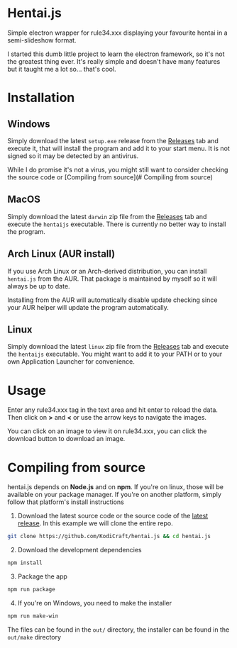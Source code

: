 # Hentai.js
Simple electron wrapper for rule34.xxx displaying your favourite hentai in a semi-slideshow format.

I started this dumb little project to learn the electron framework, so it's not the greatest thing ever. It's really simple and doesn't have many features but it taught me a lot so... that's cool.

# Installation
## Windows
Simply download the latest `setup.exe` release from the [Releases][Releases] tab and execute it, that will install the program and add it to your start menu. It is not signed so it may be detected by an antivirus.

While I do promise it's not a virus, you might still want to consider checking the source code or [Compiling from source](# Compiling from source)
## MacOS
Simply download the latest `darwin` zip file from the [Releases][Releases] tab and execute the `hentaijs` executable. There is currently no better way to install the program.
## Arch Linux (AUR install)
If you use Arch Linux or an Arch-derived distribution, you can install `hentai.js` from the AUR. That package is maintained by myself so it will always be up to date.

Installing from the AUR will automatically disable update checking since your AUR helper will update the program automatically.
## Linux
Simply download the latest `linux` zip file from the [Releases][Releases] tab and execute the `hentaijs` executable. You might want to add it to your PATH or to your own Application Launcher for convenience.

# Usage
Enter any rule34.xxx tag in the text area and hit enter to reload the data. Then click on **>** and **<** or use the arrow keys to navigate the images.

You can click on an image to view it on rule34.xxx, you can click the download button to download an image.

# Compiling from source
hentai.js depends on **Node.js** and on **npm**. If you're on linux, those will be available on your package manager. If you're on another platform, simply follow that platform's install instructions

1. Download the latest source code or the source code of the [latest release][Releases]. In this example we will clone the entire repo.
```sh
git clone https://github.com/KodiCraft/hentai.js && cd hentai.js
```

2. Download the development dependencies
```sh
npm install
```

3. Package the app
```sh
npm run package
```

4. If you're on Windows, you need to make the installer
```sh
npm run make-win
```

The files can be found in the `out/` directory, the installer can be found in the `out/make` directory

[Releases]: https://github.com/KodiCraft/hentai.js/releases
